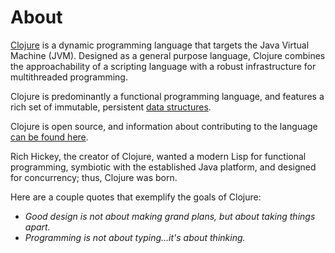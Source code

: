 # About

[Clojure](http://clojure.org) is a dynamic programming language that targets the Java Virtual Machine (JVM). 
Designed as a general purpose language, Clojure combines the approachability of a scripting language with a robust infrastructure for multithreaded programming.

Clojure is predominantly a functional programming language, and features a rich set of immutable, persistent [data structures](http://clojure.org/data_structures).

Clojure is open source, and information about contributing to the language [can be found here](http://clojure.org/contributing).

Rich Hickey, the creator of Clojure, wanted a modern Lisp for functional programming, symbiotic with the established Java platform, and designed for concurrency; thus, Clojure was born.

Here are a couple quotes that exemplify the goals of Clojure:

* _Good design is not about making grand plans, but about taking things apart._
* _Programming is not about typing...it's about thinking._
